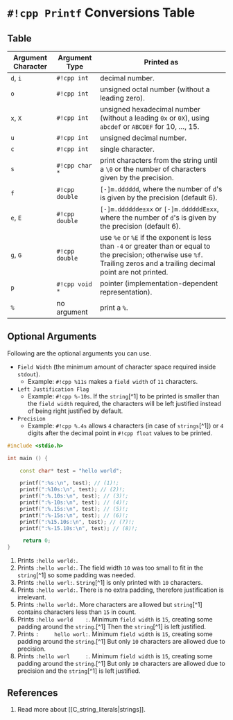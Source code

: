 # `#!cpp Printf` Conversions Table

## Table

| Argument Character | Argument Type  | Printed as                                                                                                                                                                     |
| ------------------ | -------------- | ------------------------------------------------------------------------------------------------------------------------------------------------------------------------------ |
| `d`, `i`           | `#!cpp int`    | decimal number.                                                                                                                                                                |
| `o`                | `#!cpp int`    | unsigned octal number (without a leading zero).                                                                                                                                |
| `x`, `X`           | `#!cpp int`    | unsigned hexadecimal number (without a leading `0x` or `0X`), using `abcdef` or `ABCDEF` for 10, …, 15.                                                                      |
| `u`                | `#!cpp int`    | unsigned decimal number.                                                                                                                                                       |
| `c`                | `#!cpp int`    | single character.                                                                                                                                                              |
| `s`                | `#!cpp char *` | print characters from the string until a `\0` or the number of characters given by the precision.                                                                              |
| `f`                | `#!cpp double` | `[-]m.dddddd`, where the number of `d`'s is given by the precision (default 6).                                                                                                |
| `e`, `E`           | `#!cpp double` | `[-]m.dddddde±xx` or `[-]m.ddddddE±xx`, where the number of `d`'s is given by the precision (default 6).                                                                       |
| `g`, `G`           | `#!cpp double` | use `%e` or `%E` if the exponent is less than `-4` or greater than or equal to the precision; otherwise use `%f`. Trailing zeros and a trailing decimal point are not printed. |
| `p`                | `#!cpp void *` | pointer (implementation-dependent representation).                                                                                                                             |
| `%`                | no argument    | print a `%`.                                                                                                                                                                   |

## Optional Arguments

Following are the optional arguments you can use.

- `Field Width` (the minimum amount of character space required inside `stdout`).
	- Example: `#!cpp %11s` makes a `field width` of `11` characters.
- `Left Justification Flag`
	- Example: `#!cpp %-10s`. If the `string`[^1] to be printed is smaller than the `field width` required, the characters will be left justified instead of being right justified by default.
- `Precision`
	- Example: `#!cpp %.4s` allows `4` characters (in case of `strings`[^1]) or `4` digits after the decimal point in `#!cpp float` values to be printed.

```cpp
#include <stdio.h>

int main () {

    const char* test = "hello world";

    printf(":%s:\n", test); // (1)!;
    printf(":%10s:\n", test); // (2)!;
    printf(":%.10s:\n", test); // (3)!;
    printf(":%-10s:\n", test); // (4)!;
    printf(":%.15s:\n", test); // (5)!;
    printf(":%-15s:\n", test); // (6)!;
    printf(":%15.10s:\n", test); // (7)!;
    printf(":%-15.10s:\n", test); // (8)!;

     return 0;
}

```

1. Prints `:hello world:`.
2. Prints `:hello world:`. The field width `10` was too small to fit in the `string`[^1] so some padding was needed.
3. Prints `:hello worl:`. `String`[^1] is only printed with `10` characters.
4. Prints `:hello world:`. There is no extra padding, therefore justification is irrelevant.
5. Prints `:hello world:`. More characters are allowed but `string`[^1] contains characters less than `15` in count.
6. Prints `:hello world    :`. Minimum `field width` is `15`, creating some padding around the `string`.[^1] Then the `string`[^1] is left justified.
7. Prints `:     hello worl:`. Minimum `field width` is `15`, creating some padding around the `string`.[^1] But only `10` characters are allowed due to precision.
8. Prints `:hello worl     :`. Minimum `field width` is `15`, creating some padding around the `string`.[^1] But only `10` characters are allowed due to precision and the `string`[^1] is left justified.

## References

1. Read more about [[C_string_literals|strings]].